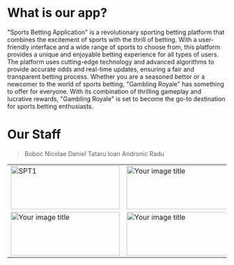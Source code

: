 # What is our app? 
"Sports Betting Application" is a revolutionary sporting betting platform that combines the excitement of sports with the thrill of betting. With a user-friendly interface and a wide range of sports to choose from, this platform provides a unique and enjoyable betting experience for all types of users. The platform uses cutting-edge technology and advanced algorithms to provide accurate odds and real-time updates, ensuring a fair and transparent betting process. Whether you are a seasoned bettor or a newcomer to the world of sports betting, "Gambling Royale" has something to offer for everyone. With its combination of thrilling gameplay and lucrative rewards, "Gambling Royale" is set to become the go-to destination for sports betting enthusiasts.

# Our Staff 
>Boboc Nicolae Daniel
>Tataru Ioan
>Andronic Radu

<table>
  <tr>
    <td><img src="https://user-images.githubusercontent.com/100337916/217174392-fa68960b-7edc-43c8-a6c8-08de7f5fb82d.jpg" alt="SPT1" width="250" height="100"/></td>
    <td><img src="https://user-images.githubusercontent.com/100337916/217174436-215ef344-1448-4e96-825f-00214b84a524.jpg" alt="Your image title" width="250" height="100"/></td>
    <td><img src="https://user-images.githubusercontent.com/100337916/217174502-7bebb84b-85bf-4be3-a4a5-b97d298e9cab.jpg" alt="Your image title" width="250" height="100"/></td>
  </tr>
  <tr>
    <td><img src="https://user-images.githubusercontent.com/100337916/217174553-b31d228f-69f0-48e9-a530-3efebd231d34.jpg" alt="Your image title" width="250" height="100"/></td>
    <td><img src="https://user-images.githubusercontent.com/100337916/217174641-6dd5933b-8389-43be-bba5-a41f60c66588.jpg" alt="Your image title" width="250" height="100"/></td>
    <td><img src="https://user-images.githubusercontent.com/100337916/217174646-043cd801-d067-454c-bf6c-7c6b27f70ae1.jpg" alt="Your image title" width="250" height="100"/></td>
  </tr>
  
</table>




